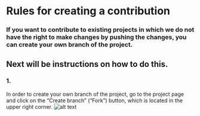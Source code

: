 # Rules for creating a contribution

### If you want to contribute to existing projects in which we do not have the right to make changes by pushing the changes, you can create your own branch of the project.
## Next will be instructions on how to do this.
  
### 1.
In order to create your own branch of the project, go to the project page and click on the “Create branch” 
(“Fork”) button, which is located in the upper right corner.
![alt text](https://sun9-33.userapi.com/LB_tZBLQODGjCUyNVbmpbj0B14NtLyB-c1EbPg/KWfV_o4S538.jpg "Fork")

